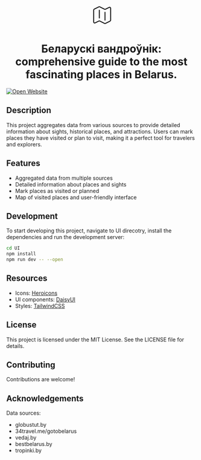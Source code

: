 <div align="center">
<img>
  <svg fill="none" viewBox="0 0 24 24" stroke-width="1" stroke="currentColor" aria-hidden="true" data-slot="icon" xmlns="http://www.w3.org/2000/svg" width="60px" height="60px"><path stroke-linecap="round" stroke-linejoin="round" d="M9 6.75V15m6-6v8.25m.503 3.498 4.875-2.437c.381-.19.622-.58.622-1.006V4.82c0-.836-.88-1.38-1.628-1.006l-3.869 1.934c-.317.159-.69.159-1.006 0L9.503 3.252a1.125 1.125 0 0 0-1.006 0L3.622 5.689C3.24 5.88 3 6.27 3 6.695V19.18c0 .836.88 1.38 1.628 1.006l3.869-1.934c.317-.159.69-.159 1.006 0l4.994 2.497c.317.158.69.158 1.006 0Z"></path></svg>
</img>

  <h1 align="center">Беларускі вандроўнік: comprehensive guide to the most fascinating places in Belarus.</h1>
</div>


[![Open Website](https://img.shields.io/badge/Open-Website-green)](https://creeston.github.io/explore-belarus/)

## Description

This project aggregates data from various sources to provide detailed information about sights, historical places, and attractions. Users can mark places they have visited or plan to visit, making it a perfect tool for travelers and explorers.

## Features

- Aggregated data from multiple sources
- Detailed information about places and sights
- Mark places as visited or planned
- Map of visited places and user-friendly interface 

## Development

To start developing this project, navigate to UI direcotry, install the dependencies and run the development server:

```bash
cd UI
npm install
npm run dev -- --open
```

## Resources

 - Icons: [Heroicons](https://heroicons.com/)
 - UI components: [DaisyUI](https://daisyui.com/components/)
 - Styles: [TailwindCSS](https://tailwindcss.com/docs)

## License

This project is licensed under the MIT License. See the LICENSE file for details.

## Contributing

Contributions are welcome!

## Acknowledgements

Data sources: 
 - globustut.by
 - 34travel.me/gotobelarus
 - vedaj.by
 - bestbelarus.by
 - tropinki.by
